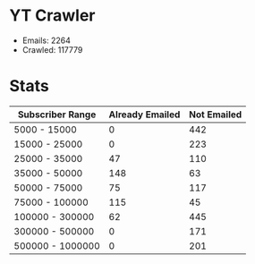 # YT Crawler
- Emails: 2264
- Crawled: 117779

# Stats
| Subscriber Range  | Already Emailed | Not Emailed |
|-------|-------|-------|
| 5000 - 15000 | 0 | 442 |
| 15000 - 25000 | 0 | 223 |
| 25000 - 35000 | 47 | 110 |
| 35000 - 50000 | 148 | 63 |
| 50000 - 75000 | 75 | 117 |
| 75000 - 100000 | 115 | 45 |
| 100000 - 300000 | 62 | 445 |
| 300000 - 500000 | 0 | 171 |
| 500000 - 1000000 | 0 | 201 |

